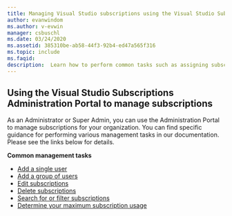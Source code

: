 ```yaml
---
title: Managing Visual Studio subscriptions using the Visual Studio Subscription Administration Portal | Microsoft Docs
author: evanwindom
ms.author: v-evwin
manager: csbuschl
ms.date: 03/24/2020
ms.assetid: 385310be-ab58-44f3-92b4-ed47a565f316
ms.topic: include
ms.faqid: 
description:  Learn how to perform common tasks such as assigning subscriptions, making changes, searching, and setting preferences in the Visual Studio Subscriptions Administration Portal
---
```


## Using the Visual Studio Subscriptions Administration Portal to manage subscriptions
As an Administrator or Super Admin, you can use the Administration Portal to manage subscriptions for your organization.  You can find specific guidance for performing various management tasks in our documentation.  Please see the links below for details. 

**Common management tasks**
- [Add a single user](https://docs.microsoft.com/visualstudio/subscriptions/assign-license)
- [Add a group of users](https://docs.microsoft.com/visualstudio/subscriptions/assign-license-bulk)
- [Edit subscriptions](https://docs.microsoft.com/visualstudio/subscriptions/edit-license)
- [Delete subscriptions](https://docs.microsoft.com/visualstudio/subscriptions/delete-license)
- [Search for or filter subscriptions](https://docs.microsoft.com/visualstudio/subscriptions/search-license)
- [Determine your maximum subscription usage](https://docs.microsoft.com/visualstudio/subscriptions/maximum-usage)
